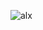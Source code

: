 ![alx](https://user-images.githubusercontent.com/110563322/187611536-93373cfb-4350-4351-acf5-d1b081a13987.jpeg)
